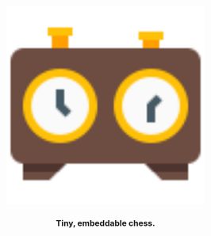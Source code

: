 <h3 align="center">
    <img alt="Logo" src="media/chess-clock.svg" width="400"/>
</h3>

<h3 align="center">
    Tiny, embeddable chess.
</h3>